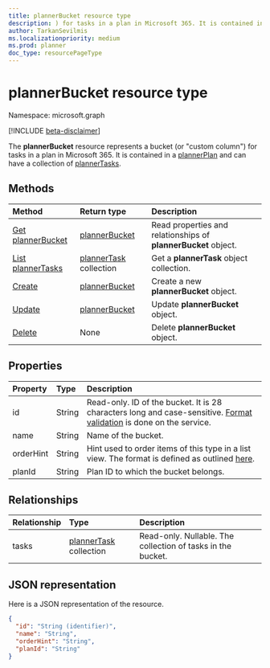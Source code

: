 ```yaml
---
title: plannerBucket resource type
description: ) for tasks in a plan in Microsoft 365. It is contained in a plannerPlan and can have a collection of plannerTasks.
author: TarkanSevilmis
ms.localizationpriority: medium
ms.prod: planner
doc_type: resourcePageType
---
```


# plannerBucket resource type

Namespace: microsoft.graph

[!INCLUDE [beta-disclaimer](../../includes/beta-disclaimer.md)]

The **plannerBucket** resource represents a bucket (or "custom column") for tasks in a plan in Microsoft 365. It is contained in a [plannerPlan](plannerplan.md) and can have a collection of [plannerTasks](plannertask.md).

## Methods

| Method                                                  | Return type                              | Description                                                    |
| :------------------------------------------------------ | :--------------------------------------- | :------------------------------------------------------------- |
| [Get plannerBucket](../api/plannerbucket-get.md)        | [plannerBucket](plannerbucket.md)        | Read properties and relationships of **plannerBucket** object. |
| [List plannerTasks](../api/plannerbucket-list-tasks.md) | [plannerTask](plannertask.md) collection | Get a **plannerTask** object collection.                       |
| [Create](../api/planner-post-buckets.md)                | [plannerBucket](plannerbucket.md)        | Create a new **plannerBucket** object.                         |
| [Update](../api/plannerbucket-update.md)                | [plannerBucket](plannerbucket.md)        | Update **plannerBucket** object.                               |
| [Delete](../api/plannerbucket-delete.md)                | None                                     | Delete **plannerBucket** object.                               |

## Properties

| Property  | Type   | Description                                                                                                                                            |
| :-------- | :----- | :----------------------------------------------------------------------------------------------------------------------------------------------------- |
| id        | String | Read-only. ID of the bucket. It is 28 characters long and case-sensitive. [Format validation](tasks-identifiers-disclaimer.md) is done on the service. |
| name      | String | Name of the bucket.                                                                                                                                    |
| orderHint | String | Hint used to order items of this type in a list view. The format is defined as outlined [here](planner-order-hint-format.md).                          |
| planId    | String | Plan ID to which the bucket belongs.                                                                                                                   |

## Relationships

| Relationship | Type                                     | Description                                                 |
| :----------- | :--------------------------------------- | :---------------------------------------------------------- |
| tasks        | [plannerTask](plannertask.md) collection | Read-only. Nullable. The collection of tasks in the bucket. |

## JSON representation

Here is a JSON representation of the resource.

<!-- {
  "blockType": "resource",
  "optionalProperties": [

  ],
  "keyProperty": "id",
  "baseType":"microsoft.graph.entity",  
  "@odata.type": "microsoft.graph.plannerBucket"
}-->

```json
{
  "id": "String (identifier)",
  "name": "String",
  "orderHint": "String",
  "planId": "String"
}

```

<!-- uuid: 8fcb5dbc-d5aa-4681-8e31-b001d5168d79
2015-10-25 14:57:30 UTC -->

<!--
{
  "type": "#page.annotation",
  "description": "plannerBucket resource",
  "keywords": "",
  "section": "documentation",
  "tocPath": "",
  "suppressions": []
}
-->
